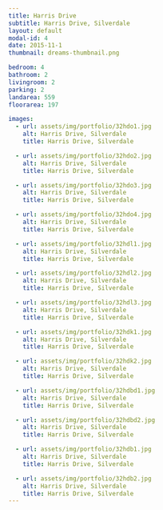 ```yaml
---
title: Harris Drive
subtitle: Harris Drive, Silverdale
layout: default
modal-id: 4
date: 2015-11-1
thumbnail: dreams-thumbnail.png

bedroom: 4
bathroom: 2
livingroom: 2
parking: 2
landarea: 559
floorarea: 197

images:
  - url: assets/img/portfolio/32hdo1.jpg
    alt: Harris Drive, Silverdale
    title: Harris Drive, Silverdale

  - url: assets/img/portfolio/32hdo2.jpg
    alt: Harris Drive, Silverdale
    title: Harris Drive, Silverdale

  - url: assets/img/portfolio/32hdo3.jpg
    alt: Harris Drive, Silverdale
    title: Harris Drive, Silverdale

  - url: assets/img/portfolio/32hdo4.jpg
    alt: Harris Drive, Silverdale
    title: Harris Drive, Silverdale

  - url: assets/img/portfolio/32hdl1.jpg
    alt: Harris Drive, Silverdale
    title: Harris Drive, Silverdale

  - url: assets/img/portfolio/32hdl2.jpg
    alt: Harris Drive, Silverdale
    title: Harris Drive, Silverdale     

  - url: assets/img/portfolio/32hdl3.jpg
    alt: Harris Drive, Silverdale
    title: Harris Drive, Silverdale

  - url: assets/img/portfolio/32hdk1.jpg
    alt: Harris Drive, Silverdale
    title: Harris Drive, Silverdale

  - url: assets/img/portfolio/32hdk2.jpg
    alt: Harris Drive, Silverdale
    title: Harris Drive, Silverdale

  - url: assets/img/portfolio/32hdbd1.jpg
    alt: Harris Drive, Silverdale
    title: Harris Drive, Silverdale

  - url: assets/img/portfolio/32hdbd2.jpg
    alt: Harris Drive, Silverdale
    title: Harris Drive, Silverdale

  - url: assets/img/portfolio/32hdb1.jpg
    alt: Harris Drive, Silverdale
    title: Harris Drive, Silverdale

  - url: assets/img/portfolio/32hdb2.jpg
    alt: Harris Drive, Silverdale
    title: Harris Drive, Silverdale
---
```

